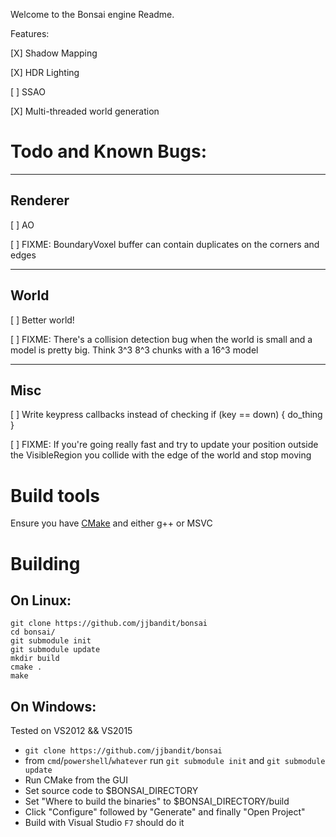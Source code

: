 Welcome to the Bonsai engine Readme.




Features:

[X] Shadow Mapping

[X] HDR Lighting

[ ] SSAO

[X] Multi-threaded world generation

# Todo and Known Bugs:


-------------------------------------------------------------------------------
## Renderer

[ ] AO

[ ] FIXME: BoundaryVoxel buffer can contain duplicates on the corners and edges


-------------------------------------------------------------------------------
## World

[ ] Better world!

[ ] FIXME: There's a collision detection bug when the world is small and a
model is pretty big.  Think 3^3 8^3 chunks with a 16^3 model


-------------------------------------------------------------------------------
## Misc

[ ] Write keypress callbacks instead of checking if (key == down) { do_thing }

[ ] FIXME: If you're going really fast and try to update your position outside
the VisibleRegion you collide with the edge of the world and stop moving





# Build tools

Ensure you have [CMake](https://cmake.org/download) and either g++ or MSVC 

# Building

## On Linux:

```
git clone https://github.com/jjbandit/bonsai
cd bonsai/
git submodule init
git submodule update
mkdir build
cmake .
make
```

## On Windows:
Tested on VS2012 && VS2015

- `git clone https://github.com/jjbandit/bonsai`
- from `cmd`/`powershell`/`whatever` run `git submodule init` and `git submodule update`
- Run CMake from the GUI
- Set source code to $BONSAI_DIRECTORY 
- Set "Where to build the binaries" to $BONSAI_DIRECTORY/build
- Click "Configure" followed by "Generate" and finally "Open Project"
- Build with Visual Studio `F7` should do it


